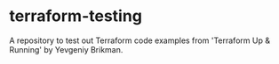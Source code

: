 # terraform-testing
A repository to test out Terraform code examples from 'Terraform Up &amp; Running' by Yevgeniy Brikman.
